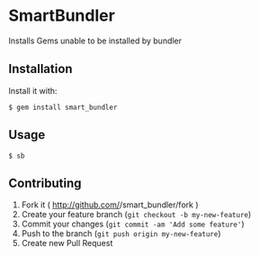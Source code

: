 # SmartBundler

Installs Gems unable to be installed by bundler

## Installation

Install it with:

    $ gem install smart_bundler

## Usage

    $ sb

## Contributing

1. Fork it ( http://github.com/<my-github-username>/smart_bundler/fork )
2. Create your feature branch (`git checkout -b my-new-feature`)
3. Commit your changes (`git commit -am 'Add some feature'`)
4. Push to the branch (`git push origin my-new-feature`)
5. Create new Pull Request
